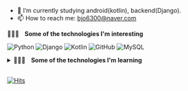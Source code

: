 - 🌱 I’m currently studying android(kotlin), backend(Django).
- 📫 How to reach me: bjo6300@naver.com 

<b>🧑🏻‍💻 &nbsp;&nbsp; Some of the technologies I'm interesting</b></summary>

![Python](https://img.shields.io/badge/-Python-000000?style=flat&logo=python)
![Django](https://img.shields.io/badge/-Django-000000?style=flat&logo=Django)
![Kotlin](https://img.shields.io/badge/-Kotlin-000000?style=flat&logo=Kotlin)
![GitHub](https://img.shields.io/badge/-GitHub-000000?style=flat&logo=github&logoColor=FFFFFF)
![MySQL](https://img.shields.io/badge/-MySQL-000000?style=flat&logo=MySQL)

<details>
  <summary> <b>🧑🏻‍💻 &nbsp;&nbsp; Some of the technologies I'm learning</b></summary>
  <br/>

![Docker](https://img.shields.io/badge/-Docker-000000?style=flat&logo=docker)
![AWS](https://img.shields.io/badge/-AWS-000000?style=flat&logo=amazon-aws)

</details>
<br/>
  

[![Hits](https://hits.seeyoufarm.com/api/count/incr/badge.svg?url=https%3A%2F%2Fgithub.com%2Fbjo6300&count_bg=%23087F90&title_bg=%23555555&icon=&icon_color=%23E7E7E7&title=visitors&edge_flat=false)](https://hits.seeyoufarm.com)
